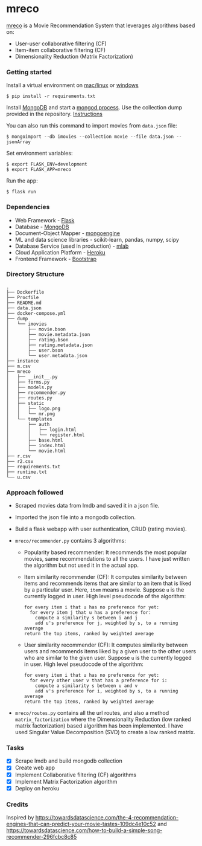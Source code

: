 # mreco

[mreco](https://mreco.herokuapp.com/) is a Movie Recommendation System that leverages algorithms based on:

- User-user collaborative filtering (CF)
- Item-item collaborative filtering (CF)
- Dimensionality Reduction (Matrix Factorization)

### Getting started

Install a virtual environment on [mac/linux](https://www.codingforentrepreneurs.com/blog/install-django-on-mac-or-linux/) or [windows](https://www.codingforentrepreneurs.com/blog/install-python-django-on-windows)

```
$ pip install -r requirements.txt
```

Install [MongoDB](https://docs.mongodb.com/manual/installation/) and start a [mongod process](https://docs.mongodb.com/manual/tutorial/manage-mongodb-processes/). Use the collection dump provided in the repository. [Instructions](https://docs.mongodb.com/manual/tutorial/backup-and-restore-tools/)

You can also run this command to import movies from `data.json` file:

```
$ mongoimport --db imovies --collection movie --file data.json --jsonArray
```

Set environment variables:

```
$ export FLASK_ENV=development
$ export FLASK_APP=mreco
```

Run the app:

```
$ flask run
```

### Dependencies

- Web Framework - [Flask](http://flask.pocoo.org/)
- Database - [MongoDB](https://www.mongodb.com/)
- Document-Object Mapper - [mongoengine](http://mongoengine.org/)
- ML and data science libraries - scikit-learn, pandas, numpy, scipy
- Database Service (used in production) - [mlab](https://mlab.com/)
- Cloud Application Platform - [Heroku](https://www.heroku.com/)
- Frontend Framework - [Bootstrap](https://getbootstrap.com/)

### Directory Structure

```
.
├── Dockerfile
├── Procfile
├── README.md
├── data.json
├── docker-compose.yml
├── dump
│   └── imovies
│       ├── movie.bson
│       ├── movie.metadata.json
│       ├── rating.bson
│       ├── rating.metadata.json
│       ├── user.bson
│       └── user.metadata.json
├── instance
├── m.csv
├── mreco
│   ├── __init__.py
│   ├── forms.py
│   ├── models.py
│   ├── recommender.py
│   ├── routes.py
│   ├── static
│   │   ├── logo.png
│   │   └── mr.png
│   └── templates
│       ├── auth
│       │   ├── login.html
│       │   └── register.html
│       ├── base.html
│       ├── index.html
│       └── movie.html
├── r.csv
├── r2.csv
├── requirements.txt
├── runtime.txt
└── u.csv
```

### Approach followed

- Scraped movies data from Imdb and saved it in a json file.
- Imported the json file into a mongodb collection.
- Build a flask webapp with user authentication, CRUD (rating movies).
- `mreco/recommender.py` contains 3 algorithms:

  - Popularity based recommender:
    It recommends the most popular movies, same recommendations to all the users. I have just written the algorithm but not used it in the actual app.
  - Item similarity recommender (CF):
    It computes similarity between items and recommends items that are similar to an item that is liked by a particular user. Here, `item` means a movie. Suppose `u` is the currently logged in user.
    High level pseudocode of the algorithm:

    ```
    for every item i that u has no preference for yet:
      for every item j that u has a preference for:
        compute a similarity s between i and j
        add u's preference for j, weighted by s, to a running average
    return the top items, ranked by weighted average
    ```

  - User similarity recommender (CF):
    It computes similarity between users and recommends items liked by a given user to the other users who are similar to the given user. Suppose `u` is the currently logged in user.
    High level pseudocode of the algorithm:

    ```
    for every item i that u has no preference for yet:
      for every other user v that has a preference for i:
        compute a similarity s between u and v
        add v's preference for i, weighted by s, to a running average
    return the top items, ranked by weighted average
    ```

- `mreco/routes.py` contains all the url routes, and also a method `matrix_factorization` where the Dimensionality Reduction (low ranked matrix factorization) based algorithm has been implemented. I have used Singular Value Decomposition (SVD) to create a low ranked matrix.

### Tasks

- [x] Scrape Imdb and build mongodb collection
- [x] Create web app
- [x] Implement Collaborative filtering (CF) algorithms
- [x] Implement Matrix Factorization algorithm
- [x] Deploy on heroku

### Credits

Inspired by https://towardsdatascience.com/the-4-recommendation-engines-that-can-predict-your-movie-tastes-109dc4e10c52 and https://towardsdatascience.com/how-to-build-a-simple-song-recommender-296fcbc8c85
